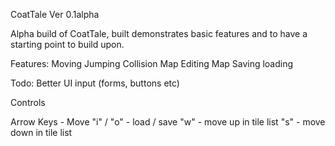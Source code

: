 CoatTale Ver 0.1alpha

Alpha build of CoatTale, built demonstrates basic features and to have a starting point to build upon.


Features:
Moving
Jumping
Collision
Map Editing
Map Saving loading

Todo:
Better UI
input (forms, buttons etc)

Controls

Arrow Keys - Move
"i" / "o" - load / save
"w" - move up in tile list
"s" - move down in tile list
